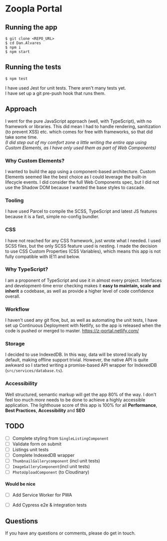 # Zoopla Portal


## Running the app
    $ git clone <REPO_URL>  
    $ cd Dan.Alvares  
    $ npm i  
    $ npm start 

## Running the tests
    $ npm test

I have used Jest for unit tests. There aren't many tests yet.   
I have set up a git pre-push hook that runs them.

## Approach
I went for the pure JavaScript approach (well, with TypeScript), with no framework or libraries. This did mean I had to handle rendering, sanitization (to prevent XSS) etc. which comes for free with frameworks, so that did take some time.  
_(I did step out of my comfort zone a little writing the entire app using Custom Elements, as I have only used them as part of Web Components)_

### Why Custom Elements?
I wanted to build the app using a component-based architecture. Custom Elements seemed like the best choice as I could leverage the built-in lifecycle events. I did consider the full Web Components spec, but I did not use the Shadow DOM because I wanted the base styles to cascade. 

### Tooling
I have used Parcel to compile the SCSS, TypeScript and latest JS features because it is a fast, simple no-config bundler.

### CSS
I have not reached for any CSS framework, just wrote what I needed. I used SCSS files, but the only SCSS feature used is nesting. I made the decision to use CSS Custom Properties (CSS Variables), which means this app is not fully compatible with IE11 and below.

### Why TypeScript?
I am a proponent of TypeScript and use it in almost every project. Interfaces and development-time error checking makes it **easy to maintain, scale and inherit** a codebase, as well as provide a higher level of code confidence overall.

### Workflow
I haven't used any git flow, but, as well as automating the unit tests, I have set up Continuous Deployment with Netlify, so the app is released when the code is pushed or merged to master. https://z-portal.netlify.com/

### Storage
I decided to use IndexedDB. In this way, data will be stored locally by default, making offline support trivial. However, the native API is quite awkward so I started writing a promise-based API wrapper for IndexedDB (`src/services/database.ts`).

### Accessibility
Well structured, semantic markup will get the app 80% of the way. I don't feel too much _more_ needs to be done to achieve a highly accessible application. The lighthouse score of this app is 100% for all **Performance**, **Best Practices**, **Accessibility** and **SEO**

## TODO
- [ ] Complete styling from `SingleListingComponent`
- [ ] Validate form on submit
- [ ] Listings unit tests
- [ ] Complete IndexedDB wrapper
- [ ] `ThumbnailGallerycomponent` (incl unit tests)
- [ ] `ImageGalleryComponent`(incl unit tests)
- [ ] `PhotoUploadComponent` (to Cloudinary)

#### Would be nice
- [ ] Add Service Worker for PWA
- [ ] Add Cypress e2e & integration tests


## Questions
If you have any questions or comments, please do get in touch.
